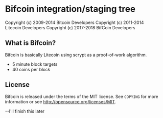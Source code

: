 Bifcoin integration/staging tree
================================


Copyright (c) 2009-2014 Bitcoin Developers
Copyright (c) 2011-2014 Litecoin Developers
Copyright (c) 2017-2018 BifCoin Developers

What is Bifcoin?
----------------

Bifcoin is basically Litecoin using scrypt as a proof-of-work algorithm.
 - 5 minute block targets
 - 40 coins per block


License
-------

Bifcoin is released under the terms of the MIT license. See `COPYING` for more
information or see http://opensource.org/licenses/MIT.

--I'll finish this later
